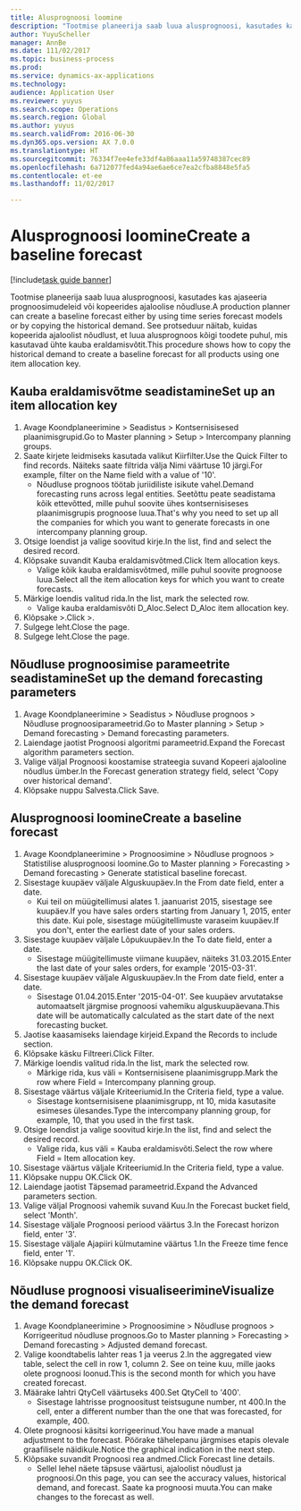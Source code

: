 ```yaml
--- 
title: Alusprognoosi loomine
description: "Tootmise planeerija saab luua alusprognoosi, kasutades kas ajaseeria prognoosimudeleid või kopeerides ajaloolise nõudluse."
author: YuyuScheller
manager: AnnBe
ms.date: 111/02/2017
ms.topic: business-process
ms.prod: 
ms.service: dynamics-ax-applications
ms.technology: 
audience: Application User
ms.reviewer: yuyus
ms.search.scope: Operations
ms.search.region: Global
ms.author: yuyus
ms.search.validFrom: 2016-06-30
ms.dyn365.ops.version: AX 7.0.0
ms.translationtype: HT
ms.sourcegitcommit: 76334f7ee4efe33df4a86aaa11a59748387cec89
ms.openlocfilehash: 6a712077fed4a94ae6ae6ce7ea2cfba8848e5fa5
ms.contentlocale: et-ee
ms.lasthandoff: 11/02/2017

---
```

# <a name="create-a-baseline-forecast"></a><span data-ttu-id="97b99-103">Alusprognoosi loomine</span><span class="sxs-lookup"><span data-stu-id="97b99-103">Create a baseline forecast</span></span>

[!include[task guide banner](../../includes/task-guide-banner.md)]

<span data-ttu-id="97b99-104">Tootmise planeerija saab luua alusprognoosi, kasutades kas ajaseeria prognoosimudeleid või kopeerides ajaloolise nõudluse.</span><span class="sxs-lookup"><span data-stu-id="97b99-104">A production planner can create a baseline forecast either by using time series forecast models or by copying the historical demand.</span></span> <span data-ttu-id="97b99-105">See protseduur näitab, kuidas kopeerida ajaloolist nõudlust, et luua alusprognoos kõigi toodete puhul, mis kasutavad ühte kauba eraldamisvõtit.</span><span class="sxs-lookup"><span data-stu-id="97b99-105">This procedure shows how to copy the historical demand to create a baseline forecast for all products using one item allocation key.</span></span> 


## <a name="set-up-an-item-allocation-key"></a><span data-ttu-id="97b99-106">Kauba eraldamisvõtme seadistamine</span><span class="sxs-lookup"><span data-stu-id="97b99-106">Set up an item allocation key</span></span>
1. <span data-ttu-id="97b99-107">Avage Koondplaneerimine > Seadistus > Kontsernisisesed plaanimisgrupid.</span><span class="sxs-lookup"><span data-stu-id="97b99-107">Go to Master planning > Setup > Intercompany planning groups.</span></span>
2. <span data-ttu-id="97b99-108">Saate kirjete leidmiseks kasutada valikut Kiirfilter.</span><span class="sxs-lookup"><span data-stu-id="97b99-108">Use the Quick Filter to find records.</span></span> <span data-ttu-id="97b99-109">Näiteks saate filtrida välja Nimi väärtuse 10 järgi.</span><span class="sxs-lookup"><span data-stu-id="97b99-109">For example, filter on the Name field with a value of '10'.</span></span>
    * <span data-ttu-id="97b99-110">Nõudluse prognoos töötab juriidiliste isikute vahel.</span><span class="sxs-lookup"><span data-stu-id="97b99-110">Demand forecasting runs across legal entities.</span></span> <span data-ttu-id="97b99-111">Seetõttu peate seadistama kõik ettevõtted, mille puhul soovite ühes kontsernisiseses plaanimisgrupis prognoose luua.</span><span class="sxs-lookup"><span data-stu-id="97b99-111">That's why you need to set up all the companies for which you want to generate forecasts in one intercompany planning group.</span></span>  
3. <span data-ttu-id="97b99-112">Otsige loendist ja valige soovitud kirje.</span><span class="sxs-lookup"><span data-stu-id="97b99-112">In the list, find and select the desired record.</span></span>
4. <span data-ttu-id="97b99-113">Klõpsake suvandit Kauba eraldamisvõtmed.</span><span class="sxs-lookup"><span data-stu-id="97b99-113">Click Item allocation keys.</span></span>
    * <span data-ttu-id="97b99-114">Valige kõik kauba eraldamisvõtmed, mille puhul soovite prognoose luua.</span><span class="sxs-lookup"><span data-stu-id="97b99-114">Select all the item allocation keys for which you want to create forecasts.</span></span>  
5. <span data-ttu-id="97b99-115">Märkige loendis valitud rida.</span><span class="sxs-lookup"><span data-stu-id="97b99-115">In the list, mark the selected row.</span></span>
    * <span data-ttu-id="97b99-116">Valige kauba eraldamisvõti D_Aloc.</span><span class="sxs-lookup"><span data-stu-id="97b99-116">Select D_Aloc item allocation key.</span></span>  
6. <span data-ttu-id="97b99-117">Klõpsake >.</span><span class="sxs-lookup"><span data-stu-id="97b99-117">Click >.</span></span>
7. <span data-ttu-id="97b99-118">Sulgege leht.</span><span class="sxs-lookup"><span data-stu-id="97b99-118">Close the page.</span></span>
8. <span data-ttu-id="97b99-119">Sulgege leht.</span><span class="sxs-lookup"><span data-stu-id="97b99-119">Close the page.</span></span>

## <a name="set-up-the-demand-forecasting-parameters"></a><span data-ttu-id="97b99-120">Nõudluse prognoosimise parameetrite seadistamine</span><span class="sxs-lookup"><span data-stu-id="97b99-120">Set up the demand forecasting parameters</span></span>
1. <span data-ttu-id="97b99-121">Avage Koondplaneerimine > Seadistus > Nõudluse prognoos > Nõudluse prognoosiparameetrid.</span><span class="sxs-lookup"><span data-stu-id="97b99-121">Go to Master planning > Setup > Demand forecasting > Demand forecasting parameters.</span></span>
2. <span data-ttu-id="97b99-122">Laiendage jaotist Prognoosi algoritmi parameetrid.</span><span class="sxs-lookup"><span data-stu-id="97b99-122">Expand the Forecast algorithm parameters section.</span></span>
3. <span data-ttu-id="97b99-123">Valige väljal Prognoosi koostamise strateegia suvand Kopeeri ajalooline nõudlus ümber.</span><span class="sxs-lookup"><span data-stu-id="97b99-123">In the Forecast generation strategy field, select 'Copy over historical demand'.</span></span>
4. <span data-ttu-id="97b99-124">Klõpsake nuppu Salvesta.</span><span class="sxs-lookup"><span data-stu-id="97b99-124">Click Save.</span></span>

## <a name="create-a-baseline-forecast"></a><span data-ttu-id="97b99-125">Alusprognoosi loomine</span><span class="sxs-lookup"><span data-stu-id="97b99-125">Create a baseline forecast</span></span>
1. <span data-ttu-id="97b99-126">Avage Koondplaneerimine > Prognoosimine > Nõudluse prognoos > Statistilise alusprognoosi loomine.</span><span class="sxs-lookup"><span data-stu-id="97b99-126">Go to Master planning > Forecasting > Demand forecasting > Generate statistical baseline forecast.</span></span>
2. <span data-ttu-id="97b99-127">Sisestage kuupäev väljale Alguskuupäev.</span><span class="sxs-lookup"><span data-stu-id="97b99-127">In the From date field, enter a date.</span></span>
    * <span data-ttu-id="97b99-128">Kui teil on müügitellimusi alates 1. jaanuarist 2015, sisestage see kuupäev.</span><span class="sxs-lookup"><span data-stu-id="97b99-128">If you have sales orders starting from January 1, 2015, enter this date.</span></span> <span data-ttu-id="97b99-129">Kui pole, sisestage müügitellimuste varaseim kuupäev.</span><span class="sxs-lookup"><span data-stu-id="97b99-129">If you don't, enter the earliest date of your sales orders.</span></span>  
3. <span data-ttu-id="97b99-130">Sisestage kuupäev väljale Lõpukuupäev.</span><span class="sxs-lookup"><span data-stu-id="97b99-130">In the To date field, enter a date.</span></span>
    * <span data-ttu-id="97b99-131">Sisestage müügitellimuste viimane kuupäev, näiteks 31.03.2015.</span><span class="sxs-lookup"><span data-stu-id="97b99-131">Enter the last date of your sales orders, for example '2015-03-31'.</span></span>  
4. <span data-ttu-id="97b99-132">Sisestage kuupäev väljale Alguskuupäev.</span><span class="sxs-lookup"><span data-stu-id="97b99-132">In the From date field, enter a date.</span></span>
    * <span data-ttu-id="97b99-133">Sisestage 01.04.2015.</span><span class="sxs-lookup"><span data-stu-id="97b99-133">Enter '2015-04-01'.</span></span> <span data-ttu-id="97b99-134">See kuupäev arvutatakse automaatselt järgmise prognoosi vahemiku alguskuupäevana.</span><span class="sxs-lookup"><span data-stu-id="97b99-134">This date will be automatically calculated as the start date of the next forecasting bucket.</span></span>  
5. <span data-ttu-id="97b99-135">Jaotise kaasamiseks laiendage kirjeid.</span><span class="sxs-lookup"><span data-stu-id="97b99-135">Expand the Records to include section.</span></span>
6. <span data-ttu-id="97b99-136">Klõpsake käsku Filtreeri.</span><span class="sxs-lookup"><span data-stu-id="97b99-136">Click Filter.</span></span>
7. <span data-ttu-id="97b99-137">Märkige loendis valitud rida.</span><span class="sxs-lookup"><span data-stu-id="97b99-137">In the list, mark the selected row.</span></span>
    * <span data-ttu-id="97b99-138">Märkige rida, kus väli = Kontsernisisene plaanimisgrupp.</span><span class="sxs-lookup"><span data-stu-id="97b99-138">Mark the row where Field = Intercompany planning group.</span></span>  
8. <span data-ttu-id="97b99-139">Sisestage väärtus väljale Kriteeriumid.</span><span class="sxs-lookup"><span data-stu-id="97b99-139">In the Criteria field, type a value.</span></span>
    * <span data-ttu-id="97b99-140">Sisestage kontsernisisene plaanimisgrupp, nt 10, mida kasutasite esimeses ülesandes.</span><span class="sxs-lookup"><span data-stu-id="97b99-140">Type the intercompany planning group, for example, 10, that you used in the first task.</span></span>  
9. <span data-ttu-id="97b99-141">Otsige loendist ja valige soovitud kirje.</span><span class="sxs-lookup"><span data-stu-id="97b99-141">In the list, find and select the desired record.</span></span>
    * <span data-ttu-id="97b99-142">Valige rida, kus väli = Kauba eraldamisvõti.</span><span class="sxs-lookup"><span data-stu-id="97b99-142">Select the row where Field = Item allocation key.</span></span>  
10. <span data-ttu-id="97b99-143">Sisestage väärtus väljale Kriteeriumid.</span><span class="sxs-lookup"><span data-stu-id="97b99-143">In the Criteria field, type a value.</span></span>
11. <span data-ttu-id="97b99-144">Klõpsake nuppu OK.</span><span class="sxs-lookup"><span data-stu-id="97b99-144">Click OK.</span></span>
12. <span data-ttu-id="97b99-145">Laiendage jaotist Täpsemad parameetrid.</span><span class="sxs-lookup"><span data-stu-id="97b99-145">Expand the Advanced parameters section.</span></span>
13. <span data-ttu-id="97b99-146">Valige väljal Prognoosi vahemik suvand Kuu.</span><span class="sxs-lookup"><span data-stu-id="97b99-146">In the Forecast bucket field, select 'Month'.</span></span>
14. <span data-ttu-id="97b99-147">Sisestage väljale Prognoosi periood väärtus 3.</span><span class="sxs-lookup"><span data-stu-id="97b99-147">In the Forecast horizon field, enter '3'.</span></span>
15. <span data-ttu-id="97b99-148">Sisestage väljale Ajapiiri külmutamine väärtus 1.</span><span class="sxs-lookup"><span data-stu-id="97b99-148">In the Freeze time fence field, enter '1'.</span></span>
16. <span data-ttu-id="97b99-149">Klõpsake nuppu OK.</span><span class="sxs-lookup"><span data-stu-id="97b99-149">Click OK.</span></span>

## <a name="visualize-the-demand-forecast"></a><span data-ttu-id="97b99-150">Nõudluse prognoosi visualiseerimine</span><span class="sxs-lookup"><span data-stu-id="97b99-150">Visualize the demand forecast</span></span>
1. <span data-ttu-id="97b99-151">Avage Koondplaneerimine > Prognoosimine > Nõudluse prognoos > Korrigeeritud nõudluse prognoos.</span><span class="sxs-lookup"><span data-stu-id="97b99-151">Go to Master planning > Forecasting > Demand forecasting > Adjusted demand forecast.</span></span>
2. <span data-ttu-id="97b99-152">Valige koondtabelis lahter reas 1 ja veerus 2.</span><span class="sxs-lookup"><span data-stu-id="97b99-152">In the aggregated view table, select the cell in row 1, column 2.</span></span> <span data-ttu-id="97b99-153">See on teine kuu, mille jaoks olete prognoosi loonud.</span><span class="sxs-lookup"><span data-stu-id="97b99-153">This is the second month for which you have created forecast.</span></span>
3. <span data-ttu-id="97b99-154">Määrake lahtri QtyCell väärtuseks 400.</span><span class="sxs-lookup"><span data-stu-id="97b99-154">Set QtyCell to '400'.</span></span>
    * <span data-ttu-id="97b99-155">Sisestage lahtrisse prognoositust teistsugune number, nt 400.</span><span class="sxs-lookup"><span data-stu-id="97b99-155">In the cell, enter a different number than the one that was forecasted, for example, 400.</span></span>  
4. <span data-ttu-id="97b99-156">Olete prognoosi käsitsi korrigeerinud.</span><span class="sxs-lookup"><span data-stu-id="97b99-156">You have made a manual adjustment to the forecast.</span></span> <span data-ttu-id="97b99-157">Pöörake tähelepanu järgmises etapis olevale graafilisele näidikule.</span><span class="sxs-lookup"><span data-stu-id="97b99-157">Notice the graphical indication in the next step.</span></span>
5. <span data-ttu-id="97b99-158">Klõpsake suvandit Prognoosi rea andmed.</span><span class="sxs-lookup"><span data-stu-id="97b99-158">Click Forecast line details.</span></span>
    * <span data-ttu-id="97b99-159">Sellel lehel näete täpsuse väärtusi, ajaloolist nõudlust ja prognoosi.</span><span class="sxs-lookup"><span data-stu-id="97b99-159">On this page, you can see the accuracy values, historical demand, and forecast.</span></span> <span data-ttu-id="97b99-160">Saate ka prognoosi muuta.</span><span class="sxs-lookup"><span data-stu-id="97b99-160">You can make changes to the forecast as well.</span></span>  


